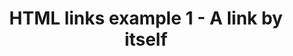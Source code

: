 ---
title: "HTML links example 1 - A link by itself" # same
description: "A simple link by itself" # same
category: css
keywords: a, b, c
last_test_date: "2019-07-28" # Was multipe dateas
test_url: "https://a11ysupport.io/tests/html/html/links.html"
test_results_url: "https://a11ysupport.io/tech/html/a(href)_element"
stats: {
    vo_macos: {
		safari: {
			"12.1.1": 'y'
		}
    },
    nvda: {
		chrome: {
			"75": 'y'
		},
		firefox: {
			"68": 'y'
		}
    },
}
notes: "This is a global note."
notes_by_num: {
    "1": "Partial. Fixed attachment is not supported.",
    "2": "Partial. Slash syntax values are not supported.",
    "3": "Partial. Values containing background images are not supported.",
    "4": "Buggy. For slash syntax values, it removes the slash character, making the value invalid.",
    "5": "Partial. Seems to only support background colors."
}
links: {
    "Can I use: @font-face Web fonts":"https://www.caniuse.com/#feat=fontface",
    "MDN: @font-face":"https://developer.mozilla.org/en-US/docs/Web/CSS/@font-face"
}
---